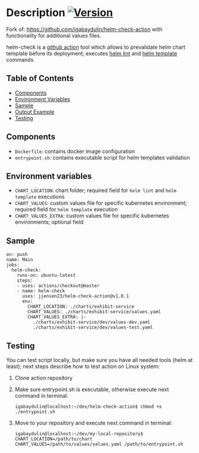 # Description [![Version](https://img.shields.io/badge/version-v1.0.1-color.svg)](https://github.com/jjensen23/helm-check-action/releases/tag/v1.0.1)

Fork of: https://github.com/igabaydulin/helm-check-action with functionality for additional values files.

helm-check is a [github action](https://github.com/features/actions) tool which allows to prevalidate helm chart
template before its deployment; executes [helm lint](https://helm.sh/docs/helm/#helm-lint) and [helm template](https://helm.sh/docs/helm/#helm-template)
commands

## Table of Contents
* [Components](#components)
* [Environment Variables](#environment-variables)
* [Sample](#sample)
* [Output Example](#output-example)
* [Testing](#testing)

## Components
* `Dockerfile`: contains docker image configuration
* `entrypoint.sh`: contains executable script for helm templates validation

## Environment variables
* `CHART_LOCATION`: chart folder; required field for `helm lint` and `helm template` executions
* `CHART_VALUES`: custom values file for specific kubernetes environment; required field for `helm template` execution
* `CHART_VALUES_EXTRA`: custom values file for specific kubernetes environments; optional field

## Sample
```
on: push
name: Main
jobs:
  helm-check:
    runs-on: ubuntu-latest
    steps:
    - uses: actions/checkout@master
    - name: helm-check
      uses: jjensen23/helm-check-action@v1.0.1
      env:
        CHART_LOCATION: ./charts/exhibit-service
        CHART_VALUES: ./charts/exhibit-service/values.yaml
        CHART_VALUES_EXTRA: |-
          ./charts/exhibit-service/dev/values-dev.yaml
          ./charts/exhibit-service/dev/values-test.yaml
```

## Testing
You can test script locally, but make sure you have all needed tools (helm at least); next steps describe how 
to test action on Linux system:

1. Clone action repository
1. Make sure entrypoint.sh is executable, otherwise execute next command in terminal:

    ```
    igabaydulin@localhost:~/dev/helm-check-action$ chmod +x ./entrypoint.sh
    ```
1. Move to your repository and execute next command in terminal:

    ```
    igabaydulin@localhost:~/dev/my-local-repository$ CHART_LOCATION=/path/to/chart CHART_VALUES=/path/to/values/values.yaml /path/to/entrypoint.sh
    ```


